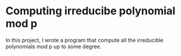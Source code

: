 # Computing irreducibe polynomial mod p
In this project, I wrote a program that compute all the irreducible polynomials mod p up to some degree.
